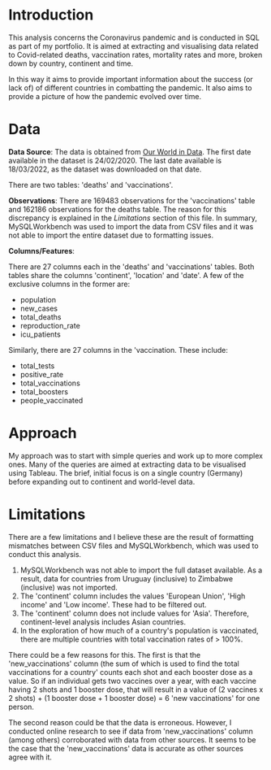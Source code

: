 # Introduction

This analysis concerns the Coronavirus pandemic and is conducted in SQL as part of my portfolio. It is aimed at extracting and visualising data related to
Covid-related deaths, vaccination rates, mortality rates and more, broken down by country, continent and time.

In this way it aims to provide important information about the success (or lack of) of different countries in combatting the pandemic. It also aims to 
provide a picture of how the pandemic evolved over time.

# Data

**Data Source**: The data is obtained from [Our World in Data](https://ourworldindata.org/covid-deaths). The first date available in the dataset
is 24/02/2020. The last date available is 18/03/2022, as the dataset was downloaded on that date.

There are two tables: 'deaths' and 'vaccinations'. 

**Observations**: There are 169483 observations for the 'vaccinations' table and 162186 observations for the deaths table. The reason for this discrepancy
is explained in the *Limitations* section of this file. In summary, MySQLWorkbench was used to import the data from CSV files and it was not able to import
the entire dataset due to formatting issues.

**Columns/Features**:

There are 27 columns each in the 'deaths' and 'vaccinations' tables. Both tables share the columns 'continent', 'location' and 'date'.
A few of the exclusive columns in the former are:

- population
- new_cases
- total_deaths
- reproduction_rate
- icu_patients

Similarly, there are 27 columns in the 'vaccination. These include:

- total_tests
- positive_rate
- total_vaccinations
- total_boosters
- people_vaccinated


# Approach

My approach was to start with simple queries and work up to more complex ones. Many of the queries are aimed at extracting data to be visualised
using Tableau. The brief, initial focus is on a single country (Germany) before expanding out to continent and world-level data.

# Limitations

There are a few limitations and I believe these are the result of formatting mismatches between CSV files and MySQLWorkbench, which was used to conduct
this analysis.

1. MySQLWorkbench was not able to import the full dataset available. As a result, data for countries from Uruguay (inclusive) to Zimbabwe (inclusive)
was not imported.
2. The 'continent' column includes the values 'European Union', 'High income' and 'Low income'. These had to be filtered out.
3. The 'continent' column does not include values for 'Asia'. Therefore, continent-level analysis includes Asian countries.
4. In the exploration of how much of a country's population is vaccinated, there are multiple countries with total vaccination rates of > 100%. 

There could be a few reasons for this. The first is that the 'new_vaccinations' column (the sum of which is used to find the total vaccinations for a
country' counts each shot and each booster dose as a value. So if an individual gets two vaccines over a year, with each vaccine having 2 shots and 1 
booster dose, that will result in a value of (2 vaccines x 2 shots) + (1 booster dose + 1 booster dose) = 6 'new vaccinations' for one person.

The second reason could be that the data is erroneous. However, I conducted online research to see if data from 'new_vaccinations' column (among others)
corroborated with data from other sources. It seems to be the case that the 'new_vaccinations' data is accurate as other sources agree with it.

